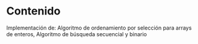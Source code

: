 <h1> Contenido </h1>
<p>Implementación de: Algoritmo de ordenamiento por selección para arrays de enteros, Algoritmo de búsqueda secuencial y binario</p>
